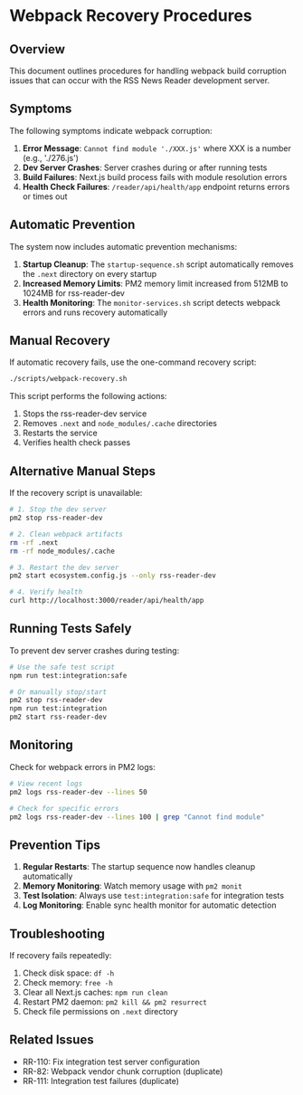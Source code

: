 # Webpack Recovery Procedures

## Overview

This document outlines procedures for handling webpack build corruption issues that can occur with the RSS News Reader development server.

## Symptoms

The following symptoms indicate webpack corruption:

1. **Error Message**: `Cannot find module './XXX.js'` where XXX is a number (e.g., './276.js')
2. **Dev Server Crashes**: Server crashes during or after running tests
3. **Build Failures**: Next.js build process fails with module resolution errors
4. **Health Check Failures**: `/reader/api/health/app` endpoint returns errors or times out

## Automatic Prevention

The system now includes automatic prevention mechanisms:

1. **Startup Cleanup**: The `startup-sequence.sh` script automatically removes the `.next` directory on every startup
2. **Increased Memory Limits**: PM2 memory limit increased from 512MB to 1024MB for rss-reader-dev
3. **Health Monitoring**: The `monitor-services.sh` script detects webpack errors and runs recovery automatically

## Manual Recovery

If automatic recovery fails, use the one-command recovery script:

```bash
./scripts/webpack-recovery.sh
```

This script performs the following actions:

1. Stops the rss-reader-dev service
2. Removes `.next` and `node_modules/.cache` directories
3. Restarts the service
4. Verifies health check passes

## Alternative Manual Steps

If the recovery script is unavailable:

```bash
# 1. Stop the dev server
pm2 stop rss-reader-dev

# 2. Clean webpack artifacts
rm -rf .next
rm -rf node_modules/.cache

# 3. Restart the dev server
pm2 start ecosystem.config.js --only rss-reader-dev

# 4. Verify health
curl http://localhost:3000/reader/api/health/app
```

## Running Tests Safely

To prevent dev server crashes during testing:

```bash
# Use the safe test script
npm run test:integration:safe

# Or manually stop/start
pm2 stop rss-reader-dev
npm run test:integration
pm2 start rss-reader-dev
```

## Monitoring

Check for webpack errors in PM2 logs:

```bash
# View recent logs
pm2 logs rss-reader-dev --lines 50

# Check for specific errors
pm2 logs rss-reader-dev --lines 100 | grep "Cannot find module"
```

## Prevention Tips

1. **Regular Restarts**: The startup sequence now handles cleanup automatically
2. **Memory Monitoring**: Watch memory usage with `pm2 monit`
3. **Test Isolation**: Always use `test:integration:safe` for integration tests
4. **Log Monitoring**: Enable sync health monitor for automatic detection

## Troubleshooting

If recovery fails repeatedly:

1. Check disk space: `df -h`
2. Check memory: `free -h`
3. Clear all Next.js caches: `npm run clean`
4. Restart PM2 daemon: `pm2 kill && pm2 resurrect`
5. Check file permissions on `.next` directory

## Related Issues

- RR-110: Fix integration test server configuration
- RR-82: Webpack vendor chunk corruption (duplicate)
- RR-111: Integration test failures (duplicate)
